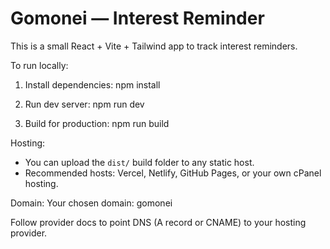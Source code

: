 Gomonei — Interest Reminder
===========================

This is a small React + Vite + Tailwind app to track interest reminders.

To run locally:

1. Install dependencies:
   npm install

2. Run dev server:
   npm run dev

3. Build for production:
   npm run build

Hosting:
- You can upload the `dist/` build folder to any static host.
- Recommended hosts: Vercel, Netlify, GitHub Pages, or your own cPanel hosting.

Domain:
Your chosen domain: gomonei

Follow provider docs to point DNS (A record or CNAME) to your hosting provider.

